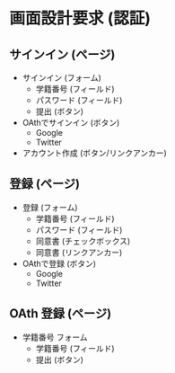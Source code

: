 # 画面設計要求 (認証)

## サインイン (ページ)

- サインイン (フォーム)
  - 学籍番号 (フィールド)
  - パスワード (フィールド)
  - 提出 (ボタン)
- OAthでサインイン (ボタン)
  - Google
  - Twitter
- アカウント作成 (ボタン/リンクアンカー)

## 登録 (ページ)

- 登録 (フォーム)
  - 学籍番号 (フィールド)
  - パスワード (フィールド)
  - 同意書 (チェックボックス)
  - 同意書 (リンクアンカー)
- OAthで登録 (ボタン)
  - Google
  - Twitter

## OAth 登録 (ページ)

- 学籍番号 フォーム
  - 学籍番号 (フィールド)
  - 提出 (ボタン)
